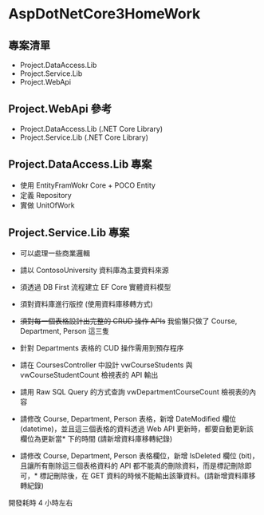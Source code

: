 # AspDotNetCore3HomeWork

## 專案清單
* Project.DataAccess.Lib
* Project.Service.Lib
* Project.WebApi

## Project.WebApi 參考  
* Project.DataAccess.Lib (.NET Core Library)
* Project.Service.Lib (.NET Core Library)

## Project.DataAccess.Lib 專案

* 使用 EntityFramWokr Core + POCO Entity
* 定義 Repository
* 實做 UnitOfWork 

## Project.Service.Lib 專案
* 可以處理一些商業邏輯



* 請以 ContosoUniversity 資料庫為主要資料來源
* 須透過 DB First 流程建立 EF Core 實體資料模型
* 須對資料庫進行版控 (使用資料庫移轉方式)
* ~~須對每一個表格設計出完整的 CRUD 操作 APIs~~ 我偷懶只做了 Course, Department, Person 這三隻
* 針對 Departments 表格的 CUD 操作需用到預存程序
* 請在 CoursesController 中設計 vwCourseStudents 與 vwCourseStudentCount 檢視表的 API 輸出
* 請用 Raw SQL Query 的方式查詢 vwDepartmentCourseCount 檢視表的內容
* 請修改 Course, Department, Person 表格，新增 DateModified 欄位(datetime)，並且這三個表格的資料透過 Web API 更新時，都要自動更新該欄位為更新當* 下的時間 (請新增資料庫移轉紀錄)
* 請修改 Course, Department, Person 表格欄位，新增 IsDeleted 欄位 (bit)，且讓所有刪除這三個表格資料的 API 都不能真的刪除資料，而是標記刪除即可，* 標記刪除後，在 GET 資料的時候不能輸出該筆資料。(請新增資料庫移轉紀錄)

開發耗時 4 小時左右
